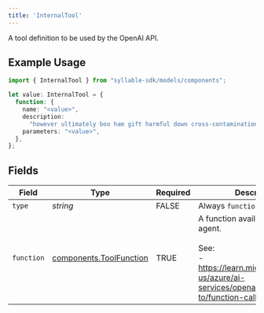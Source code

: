 ```yaml
---
title: 'InternalTool'
---
```


A tool definition to be used by the OpenAI API.

## Example Usage

```typescript
import { InternalTool } from "syllable-sdk/models/components";

let value: InternalTool = {
  function: {
    name: "<value>",
    description:
      "however ultimately boo ham gift harmful down cross-contamination before enrage",
    parameters: "<value>",
  },
};
```

## Fields

| Field                                                                                                                        | Type                                                                                                                         | Required                                                                                                                     | Description                                                                                                                  |
| ---------------------------------------------------------------------------------------------------------------------------- | ---------------------------------------------------------------------------------------------------------------------------- | ---------------------------------------------------------------------------------------------------------------------------- | ---------------------------------------------------------------------------------------------------------------------------- |
| `type`                                                                                                                       | *string*                                                                                                                     | FALSE                                                                                                           | Always `function`.                                                                                                           |
| `function`                                                                                                                   | [components.ToolFunction](/sdk-docs/models/components/toolfunction)                                                           | TRUE                                                                                                           | A function available to an agent.<br/><br/>See:<br/>- https://learn.microsoft.com/en-us/azure/ai-services/openai/how-to/function-calling |